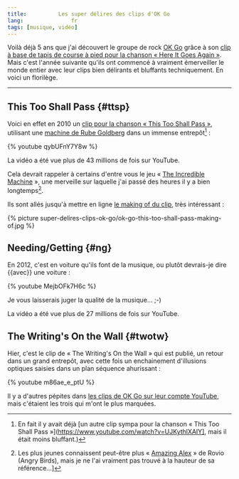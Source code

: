 ```yaml
---
title:  		Les super délires des clips d'OK Go
lang:				fr
tags: [musique, vidéo]
---
```


Voilà déjà 5 ans que j'ai découvert le groupe de rock [OK Go](http://fr.wikipedia.org/wiki/OK_Go) grâce à son [clip à base de tapis de course à pied pour la chanson « Here It Goes Again »](https://www.youtube.com/watch?v=dTAAsCNK7RA). Mais c'est l'année suivante qu'ils ont commencé à vraiment émerveiller le monde entier avec leur clips bien délirants et bluffants techniquement. En voici un florilège.

---

## This Too Shall Pass {#ttsp}

Voici en effet en 2010 un [clip pour la chanson « This Too Shall Pass »](https://www.youtube.com/watch?v=qybUFnY7Y8w), utilisant une [machine de Rube Goldberg](http://fr.wikipedia.org/wiki/Machine_de_Rube_Goldberg) dans un immense entrepôt[^1] :

[^1]: En fait il y avait déjà [un autre clip sympa pour la chanson « This Too Shall Pass »](https://www.youtube.com/watch?v=UJKythlXAIY], mais il était moins bluffant.)

{% youtube qybUFnY7Y8w %}

La vidéo a été vue plus de 43 millions de fois sur YouTube.

Cela devrait rappeler à certains d'entre vous le jeu « [The Incredible Machine](http://fr.wikipedia.org/wiki/The_Incredible_Machine) », une merveille sur laquelle j'ai passé des heures il y a bien longtemps[^2].

[^2]: Les plus jeunes connaissent peut-être plus « [Amazing Alex](http://www.amazingalex.com/) » de Rovio (Angry Birds), mais je ne l'ai vraiment pas trouvé à la hauteur de sa référence…]

Ils sont allés jusqu'à mettre en ligne [le making of du clip](http://media.okgo.net/ttsp/FloorPlan_TV.html), très intéressant :

{% picture super-delires-clips-ok-go/ok-go-this-too-shall-pass-making-of.jpg %}

## Needing/Getting {#ng}

En 2012, c'est en voiture qu'ils font de la musique, ou plutôt devrais-je dire {{avec}} une voiture :

{% youtube MejbOFk7H6c %}

Je vous laisserais juger la qualité de la musique… ;-)

La vidéo a été vue plus de 27 millions de fois sur YouTube.

## The Writing's On the Wall {#twotw}

Hier, c'est le clip de « The Writing's On the Wall » qui est publié, un retour dans un grand entrepôt, avec cette fois un enchainement d'illusions optiques saisies dans un plan séquence ahurissant :

{% youtube m86ae_e_ptU %}

Il y a d'autres pépites dans [les clips de OK Go sur leur compte YouTube](https://www.youtube.com/user/OkGo/videos), mais c'étaient les trois qui m'ont le plus marquées.
